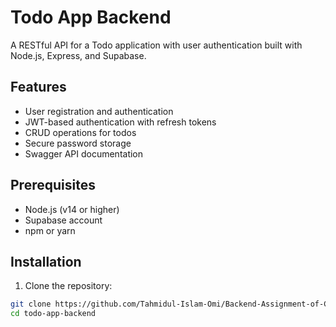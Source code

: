# Todo App Backend

A RESTful API for a Todo application with user authentication built with Node.js, Express, and Supabase.

## Features

- User registration and authentication
- JWT-based authentication with refresh tokens
- CRUD operations for todos
- Secure password storage
- Swagger API documentation

## Prerequisites

- Node.js (v14 or higher)
- Supabase account
- npm or yarn

## Installation

1. Clone the repository:
```bash
git clone https://github.com/Tahmidul-Islam-Omi/Backend-Assignment-of-Career-BootCamp.git
cd todo-app-backend